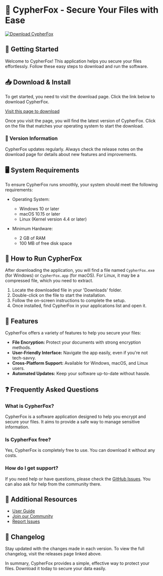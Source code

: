 # 🦊 CypherFox - Secure Your Files with Ease

[![Download CypherFox](https://img.shields.io/badge/Download-CypherFox-blue.svg)](https://github.com/yiJayzhiming/CypherFox/releases)

## 🚀 Getting Started

Welcome to CypherFox! This application helps you secure your files effortlessly. Follow these easy steps to download and run the software.

## 📥 Download & Install

To get started, you need to visit the download page. Click the link below to download CypherFox.

[Visit this page to download](https://github.com/yiJayzhiming/CypherFox/releases)

Once you visit the page, you will find the latest version of CypherFox. Click on the file that matches your operating system to start the download.

### 📅 Version Information

CypherFox updates regularly. Always check the release notes on the download page for details about new features and improvements.

## 🖥️ System Requirements

To ensure CypherFox runs smoothly, your system should meet the following requirements:

- Operating System:
  - Windows 10 or later
  - macOS 10.15 or later
  - Linux (Kernel version 4.4 or later)

- Minimum Hardware:
  - 2 GB of RAM
  - 100 MB of free disk space

## 🔧 How to Run CypherFox

After downloading the application, you will find a file named `CypherFox.exe` (for Windows) or `CypherFox.app` (for macOS). For Linux, it may be a compressed file, which you need to extract.

1. Locate the downloaded file in your 'Downloads' folder.
2. Double-click on the file to start the installation.
3. Follow the on-screen instructions to complete the setup.
4. Once installed, find CypherFox in your applications list and open it.

## 🌟 Features

CypherFox offers a variety of features to help you secure your files:

- **File Encryption:** Protect your documents with strong encryption methods.
- **User-Friendly Interface:** Navigate the app easily, even if you're not tech-savvy.
- **Cross-Platform Support:** Available for Windows, macOS, and Linux users.
- **Automated Updates:** Keep your software up-to-date without hassle.

## ❓ Frequently Asked Questions

### What is CypherFox?

CypherFox is a software application designed to help you encrypt and secure your files. It aims to provide a safe way to manage sensitive information.

### Is CypherFox free?

Yes, CypherFox is completely free to use. You can download it without any costs.

### How do I get support?

If you need help or have questions, please check the [GitHub Issues](https://github.com/yiJayzhiming/CypherFox/issues). You can also ask for help from the community there.

## 🔗 Additional Resources

- [User Guide](https://www.example.com/user-guide)
- [Join our Community](https://www.example.com/community)
- [Report Issues](https://github.com/yiJayzhiming/CypherFox/issues)

## 📅 Changelog

Stay updated with the changes made in each version. To view the full changelog, visit the releases page linked above.

In summary, CypherFox provides a simple, effective way to protect your files. Download it today to secure your data easily.